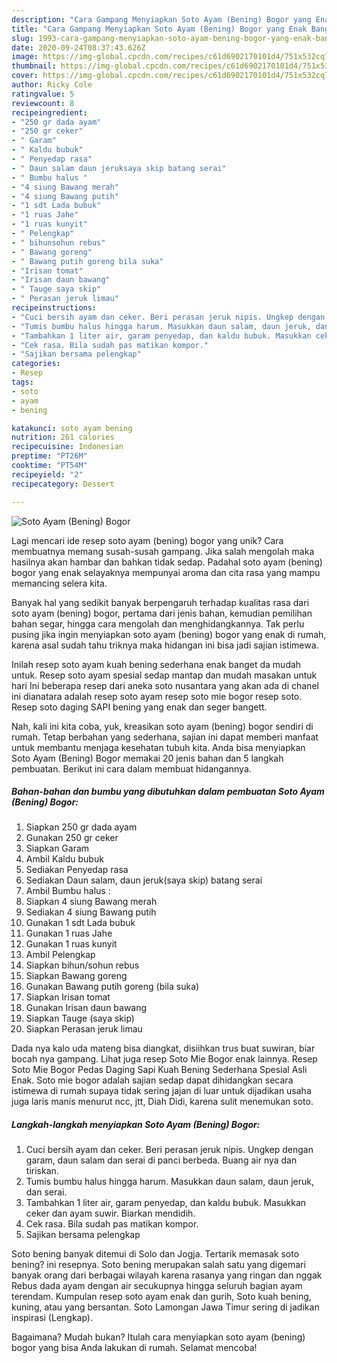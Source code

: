 ```yaml
---
description: "Cara Gampang Menyiapkan Soto Ayam (Bening) Bogor yang Enak Banget"
title: "Cara Gampang Menyiapkan Soto Ayam (Bening) Bogor yang Enak Banget"
slug: 1993-cara-gampang-menyiapkan-soto-ayam-bening-bogor-yang-enak-banget
date: 2020-09-24T08:37:43.626Z
image: https://img-global.cpcdn.com/recipes/c61d6902170101d4/751x532cq70/soto-ayam-bening-bogor-foto-resep-utama.jpg
thumbnail: https://img-global.cpcdn.com/recipes/c61d6902170101d4/751x532cq70/soto-ayam-bening-bogor-foto-resep-utama.jpg
cover: https://img-global.cpcdn.com/recipes/c61d6902170101d4/751x532cq70/soto-ayam-bening-bogor-foto-resep-utama.jpg
author: Ricky Cole
ratingvalue: 5
reviewcount: 8
recipeingredient:
- "250 gr dada ayam"
- "250 gr ceker"
- " Garam"
- " Kaldu bubuk"
- " Penyedap rasa"
- " Daun salam daun jeruksaya skip batang serai"
- " Bumbu halus "
- "4 siung Bawang merah"
- "4 siung Bawang putih"
- "1 sdt Lada bubuk"
- "1 ruas Jahe"
- "1 ruas kunyit"
- " Pelengkap"
- " bihunsohun rebus"
- " Bawang goreng"
- " Bawang putih goreng bila suka"
- "Irisan tomat"
- "Irisan daun bawang"
- " Tauge saya skip"
- " Perasan jeruk limau"
recipeinstructions:
- "Cuci bersih ayam dan ceker. Beri perasan jeruk nipis. Ungkep dengan garam, daun salam dan serai di panci berbeda. Buang air nya dan tiriskan."
- "Tumis bumbu halus hingga harum. Masukkan daun salam, daun jeruk, dan serai."
- "Tambahkan 1 liter air, garam penyedap, dan kaldu bubuk. Masukkan ceker dan ayam suwir. Biarkan mendidih."
- "Cek rasa. Bila sudah pas matikan kompor."
- "Sajikan bersama pelengkap"
categories:
- Resep
tags:
- soto
- ayam
- bening

katakunci: soto ayam bening 
nutrition: 261 calories
recipecuisine: Indonesian
preptime: "PT26M"
cooktime: "PT54M"
recipeyield: "2"
recipecategory: Dessert

---
```



![Soto Ayam (Bening) Bogor](https://img-global.cpcdn.com/recipes/c61d6902170101d4/751x532cq70/soto-ayam-bening-bogor-foto-resep-utama.jpg)

Lagi mencari ide resep soto ayam (bening) bogor yang unik? Cara membuatnya memang susah-susah gampang. Jika salah mengolah maka hasilnya akan hambar dan bahkan tidak sedap. Padahal soto ayam (bening) bogor yang enak selayaknya mempunyai aroma dan cita rasa yang mampu memancing selera kita.

Banyak hal yang sedikit banyak berpengaruh terhadap kualitas rasa dari soto ayam (bening) bogor, pertama dari jenis bahan, kemudian pemilihan bahan segar, hingga cara mengolah dan menghidangkannya. Tak perlu pusing jika ingin menyiapkan soto ayam (bening) bogor yang enak di rumah, karena asal sudah tahu triknya maka hidangan ini bisa jadi sajian istimewa.

Inilah resep soto ayam kuah bening sederhana enak banget da mudah untuk. Resep soto ayam spesial sedap mantap dan mudah masakan untuk hari Ini beberapa resep dari aneka soto nusantara yang akan ada di chanel ini dianatara adalah resep soto ayam resep soto mie bogor resep soto. Resep soto daging SAPI bening yang enak dan seger bangett.


Nah, kali ini kita coba, yuk, kreasikan soto ayam (bening) bogor sendiri di rumah. Tetap berbahan yang sederhana, sajian ini dapat memberi manfaat untuk membantu menjaga kesehatan tubuh kita. Anda bisa menyiapkan Soto Ayam (Bening) Bogor memakai 20 jenis bahan dan 5 langkah pembuatan. Berikut ini cara dalam membuat hidangannya.

<!--inarticleads1-->

##### Bahan-bahan dan bumbu yang dibutuhkan dalam pembuatan Soto Ayam (Bening) Bogor:

1. Siapkan 250 gr dada ayam
1. Gunakan 250 gr ceker
1. Siapkan  Garam
1. Ambil  Kaldu bubuk
1. Sediakan  Penyedap rasa
1. Sediakan  Daun salam, daun jeruk(saya skip) batang serai
1. Ambil  Bumbu halus :
1. Siapkan 4 siung Bawang merah
1. Sediakan 4 siung Bawang putih
1. Gunakan 1 sdt Lada bubuk
1. Gunakan 1 ruas Jahe
1. Gunakan 1 ruas kunyit
1. Ambil  Pelengkap
1. Siapkan  bihun/sohun rebus
1. Siapkan  Bawang goreng
1. Gunakan  Bawang putih goreng (bila suka)
1. Siapkan Irisan tomat
1. Gunakan Irisan daun bawang
1. Siapkan  Tauge (saya skip)
1. Siapkan  Perasan jeruk limau


Dada nya kalo uda mateng bisa diangkat, disiihkan trus buat suwiran, biar bocah nya gampang. Lihat juga resep Soto Mie Bogor enak lainnya. Resep Soto Mie Bogor Pedas Daging Sapi Kuah Bening Sederhana Spesial Asli Enak. Soto mie bogor adalah sajian sedap dapat dihidangkan secara istimewa di rumah supaya tidak sering jajan di luar untuk dijadikan usaha juga laris manis menurut ncc, jtt, Diah Didi, karena sulit menemukan soto. 

<!--inarticleads2-->

##### Langkah-langkah menyiapkan Soto Ayam (Bening) Bogor:

1. Cuci bersih ayam dan ceker. Beri perasan jeruk nipis. Ungkep dengan garam, daun salam dan serai di panci berbeda. Buang air nya dan tiriskan.
1. Tumis bumbu halus hingga harum. Masukkan daun salam, daun jeruk, dan serai.
1. Tambahkan 1 liter air, garam penyedap, dan kaldu bubuk. Masukkan ceker dan ayam suwir. Biarkan mendidih.
1. Cek rasa. Bila sudah pas matikan kompor.
1. Sajikan bersama pelengkap


Soto bening banyak ditemui di Solo dan Jogja. Tertarik memasak soto bening? ini resepnya. Soto bening merupakan salah satu yang digemari banyak orang dari berbagai wilayah karena rasanya yang ringan dan nggak Rebus dada ayam dengan air secukupnya hingga seluruh bagian ayam terendam. Kumpulan resep soto ayam enak dan gurih, Soto kuah bening, kuning, atau yang bersantan. Soto Lamongan Jawa Timur sering di jadikan inspirasi (Lengkap). 

Bagaimana? Mudah bukan? Itulah cara menyiapkan soto ayam (bening) bogor yang bisa Anda lakukan di rumah. Selamat mencoba!
